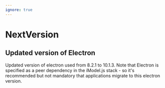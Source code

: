 ```yaml
---
ignore: true
---
```

# NextVersion

## Updated version of Electron

Updated version of electron used from 8.2.1 to 10.1.3. Note that Electron is specified as a peer dependency in the iModel.js stack - so it's recommended but not mandatory that applications migrate to this electron version.
